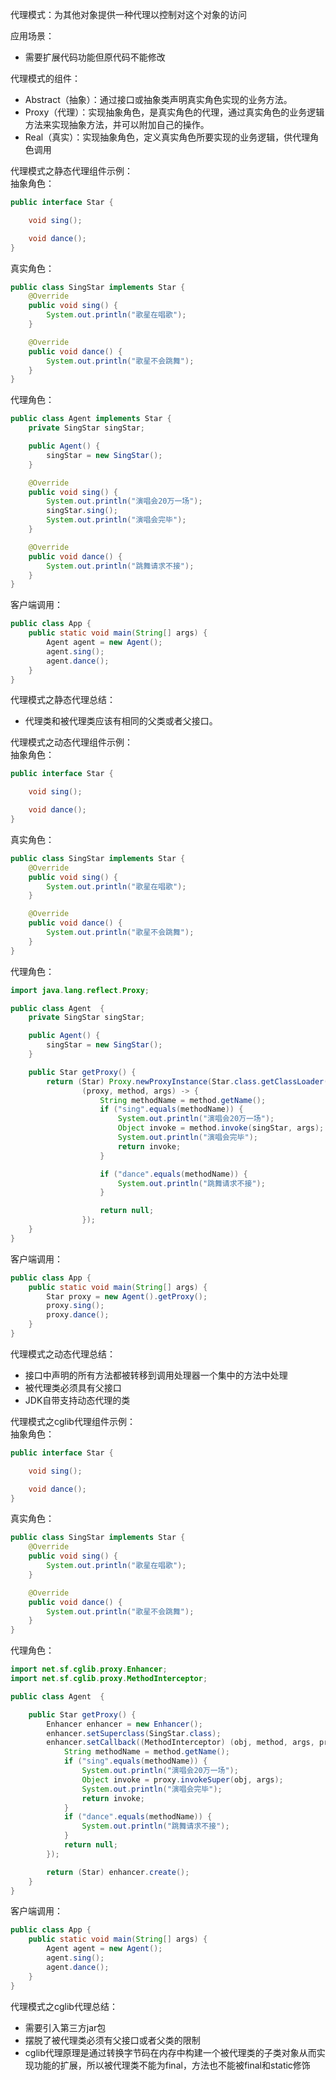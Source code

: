 代理模式：为其他对象提供一种代理以控制对这个对象的访问

应用场景：
* 需要扩展代码功能但原代码不能修改

代理模式的组件：
* Abstract（抽象）：通过接口或抽象类声明真实角色实现的业务方法。
* Proxy（代理）：实现抽象角色，是真实角色的代理，通过真实角色的业务逻辑方法来实现抽象方法，并可以附加自己的操作。
* Real（真实）：实现抽象角色，定义真实角色所要实现的业务逻辑，供代理角色调用

代理模式之静态代理组件示例：  
抽象角色：  
```java
public interface Star {

    void sing();

    void dance();
}
```
真实角色：
```java
public class SingStar implements Star {
    @Override
    public void sing() {
        System.out.println("歌星在唱歌");
    }

    @Override
    public void dance() {
        System.out.println("歌星不会跳舞");
    }
}
```
代理角色：
```java
public class Agent implements Star {
    private SingStar singStar;

    public Agent() {
        singStar = new SingStar();
    }

    @Override
    public void sing() {
        System.out.println("演唱会20万一场");
        singStar.sing();
        System.out.println("演唱会完毕");
    }

    @Override
    public void dance() {
        System.out.println("跳舞请求不接");
    }
}
```
客户端调用：
```java
public class App {
    public static void main(String[] args) {
        Agent agent = new Agent();
        agent.sing();
        agent.dance();
    }
}
```
代理模式之静态代理总结：  
* 代理类和被代理类应该有相同的父类或者父接口。

代理模式之动态代理组件示例：     
抽象角色：  
```java
public interface Star {

    void sing();

    void dance();
}
```
真实角色：
```java
public class SingStar implements Star {
    @Override
    public void sing() {
        System.out.println("歌星在唱歌");
    }

    @Override
    public void dance() {
        System.out.println("歌星不会跳舞");
    }
}
```
代理角色：
```java
import java.lang.reflect.Proxy;

public class Agent  {
    private SingStar singStar;

    public Agent() {
        singStar = new SingStar();
    }

    public Star getProxy() {
        return (Star) Proxy.newProxyInstance(Star.class.getClassLoader(), new Class[]{Star.class},
                (proxy, method, args) -> {
                    String methodName = method.getName();
                    if ("sing".equals(methodName)) {
                        System.out.println("演唱会20万一场");
                        Object invoke = method.invoke(singStar, args);
                        System.out.println("演唱会完毕");
                        return invoke;
                    }

                    if ("dance".equals(methodName)) {
                        System.out.println("跳舞请求不接");
                    }

                    return null;
                });
    }
}
```
客户端调用：
```java
public class App {
    public static void main(String[] args) {
        Star proxy = new Agent().getProxy();
        proxy.sing();
        proxy.dance();
    }
}
```
代理模式之动态代理总结：
* 接口中声明的所有方法都被转移到调用处理器一个集中的方法中处理
* 被代理类必须具有父接口
* JDK自带支持动态代理的类

代理模式之cglib代理组件示例：  
抽象角色：  
```java
public interface Star {

    void sing();

    void dance();
}
```
真实角色：
```java
public class SingStar implements Star {
    @Override
    public void sing() {
        System.out.println("歌星在唱歌");
    }

    @Override
    public void dance() {
        System.out.println("歌星不会跳舞");
    }
}
```
代理角色：
```java
import net.sf.cglib.proxy.Enhancer;
import net.sf.cglib.proxy.MethodInterceptor;

public class Agent  {

    public Star getProxy() {
        Enhancer enhancer = new Enhancer();
        enhancer.setSuperclass(SingStar.class);
        enhancer.setCallback((MethodInterceptor) (obj, method, args, proxy) -> {
            String methodName = method.getName();
            if ("sing".equals(methodName)) {
                System.out.println("演唱会20万一场");
                Object invoke = proxy.invokeSuper(obj, args);
                System.out.println("演唱会完毕");
                return invoke;
            }
            if ("dance".equals(methodName)) {
                System.out.println("跳舞请求不接");
            }
            return null;
        });

        return (Star) enhancer.create();
    }
}
```
客户端调用：
```java
public class App {
    public static void main(String[] args) {
        Agent agent = new Agent();
        agent.sing();
        agent.dance();
    }
}
```
代理模式之cglib代理总结：
* 需要引入第三方jar包
* 摆脱了被代理类必须有父接口或者父类的限制
* cglib代理原理是通过转换字节码在内存中构建一个被代理类的子类对象从而实现功能的扩展，所以被代理类不能为final，方法也不能被final和static修饰